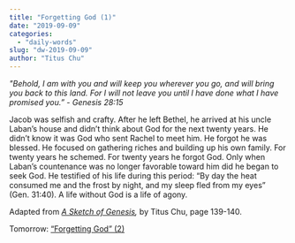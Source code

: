 ```yaml
---
title: "Forgetting God (1)"
date: "2019-09-09"
categories: 
  - "daily-words"
slug: "dw-2019-09-09"
author: "Titus Chu"
---
```


_"Behold, I am with you and will keep you wherever you go, and will bring you back to this land. For I will not leave you until I have done what I have promised you.” - Genesis 28:15_

Jacob was selfish and crafty. After he left Bethel, he arrived at his uncle Laban’s house and didn’t think about God for the next twenty years. He didn’t know it was God who sent Rachel to meet him. He forgot he was blessed. He focused on gathering riches and building up his own family. For twenty years he schemed. For twenty years he forgot God. Only when Laban’s countenance was no longer favorable toward him did he began to seek God. He testified of his life during this period: “By day the heat consumed me and the frost by night, and my sleep fled from my eyes” (Gen. 31:40). A life without God is a life of agony.

Adapted from _[A Sketch of Genesis](/book-gen-sketch "Go to the listing for this book"),_ by Titus Chu, page 139-140.

Tomorrow: [“Forgetting God” (2)](/dw-2019-09-10)

